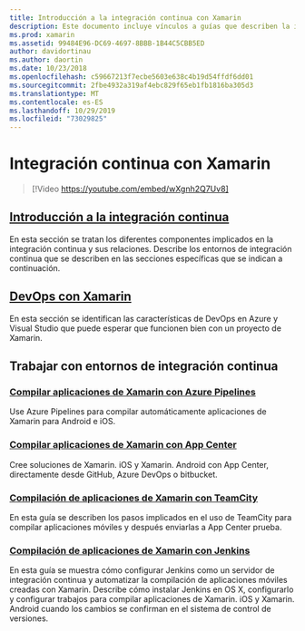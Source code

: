 ```yaml
---
title: Introducción a la integración continua con Xamarin
description: Este documento incluye vínculos a guías que describen la integración continua con Xamarin. El contenido vinculado proporciona información general sobre la integración continua y explica App Center compilación, TeamCity y Jenkins.
ms.prod: xamarin
ms.assetid: 99484E96-DC69-4697-8BBB-1B44C5CBB5ED
author: davidortinau
ms.author: daortin
ms.date: 10/23/2018
ms.openlocfilehash: c59667213f7ecbe5603e638c4b19d54ffdf6dd01
ms.sourcegitcommit: 2fbe4932a319af4ebc829f65eb1fb1816ba305d3
ms.translationtype: MT
ms.contentlocale: es-ES
ms.lasthandoff: 10/29/2019
ms.locfileid: "73029825"
---
```

# <a name="continuous-integration-with-xamarin"></a>Integración continua con Xamarin

> [!Video https://youtube.com/embed/wXgnh2Q7Uv8]

## <a name="introduction-to-continuous-integrationtoolsciintro-to-cimd"></a>[Introducción a la integración continua](~/tools/ci/intro-to-ci.md)

En esta sección se tratan los diferentes componentes implicados en la integración continua y sus relaciones. Describe los entornos de integración continua que se describen en las secciones específicas que se indican a continuación.

## <a name="devops-with-xamarintoolscidevopsmd"></a>[DevOps con Xamarin](~/tools/ci/devops.md)

En esta sección se identifican las características de DevOps en Azure y Visual Studio que puede esperar que funcionen bien con un proyecto de Xamarin.

## <a name="working-with-continuous-integration-environments"></a>Trabajar con entornos de integración continua

### <a name="build-xamarin-apps-with-azure-pipelineshttpsdocsmicrosoftcomazuredevopspipelineslanguagesxamarin"></a>[Compilar aplicaciones de Xamarin con Azure Pipelines](https://docs.microsoft.com/azure/devops/pipelines/languages/xamarin/)

Use Azure Pipelines para compilar automáticamente aplicaciones de Xamarin para Android e iOS.

### <a name="build-xamarin-apps-using-app-centerhttpsdocsmicrosoftcomappcenterbuildxamarin"></a>[Compilar aplicaciones de Xamarin con App Center](https://docs.microsoft.com/appcenter/build/xamarin/)

Cree soluciones de Xamarin. iOS y Xamarin. Android con App Center, directamente desde GitHub, Azure DevOps o bitbucket.

### <a name="build-xamarin-apps-with-teamcitytoolsciteamcitymd"></a>[Compilación de aplicaciones de Xamarin con TeamCity](~/tools/ci/teamcity.md)

En esta guía se describen los pasos implicados en el uso de TeamCity para compilar aplicaciones móviles y después enviarlas a App Center prueba.

### <a name="build-xamarin-apps-with-jenkinstoolscijenkins-walkthroughmd"></a>[Compilación de aplicaciones de Xamarin con Jenkins](~/tools/ci/jenkins-walkthrough.md)

En esta guía se muestra cómo configurar Jenkins como un servidor de integración continua y automatizar la compilación de aplicaciones móviles creadas con Xamarin. Describe cómo instalar Jenkins en OS X, configurarlo y configurar trabajos para compilar aplicaciones de Xamarin. iOS y Xamarin. Android cuando los cambios se confirman en el sistema de control de versiones.
